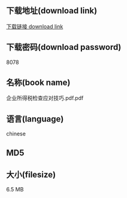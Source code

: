 ## 下载地址(download link)
[下载链接 download link](https://tutu365.netlify.app/?s=%E4%BC%81%E4%B8%9A%E6%89%80%E5%BE%97%E7%A8%8E%E6%A3%80%E6%9F%A5%E5%BA%94%E5%AF%B9%E6%8A%80%E5%B7%A7.pdf)

## 下载密码(download password)
8078

## 名称(book name)
企业所得税检查应对技巧.pdf.pdf

## 语言(language)
chinese

## MD5


## 大小(filesize)
6.5 MB
